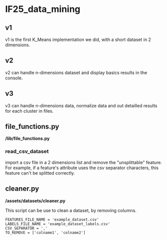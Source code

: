 # IF25_data_mining

## v1

v1 is the first K_Means implementation we did, with a short dataset in 2 dimensions.

## v2

v2 can handle n-dimensions dataset and display basics results in the console.

## v3

v3 can handle n-dimensions data, normalize data and out detailled results for each cluster in files.

## file_functions.py

**/lib/file_functions.py**

### read_csv_dataset

import a csv file in a 2 dimensions list and remove the "unsplittable" feature. For example, if a feature's attribute uses the csv separator characters, this feature can't be splitted correctly.    

## cleaner.py

**/assets/datasets/cleaner.py**

This script can be use to clean a dataset, by removing columns.

```
FEATURES_FILE_NAME = 'example_dataset.csv'
LABELS_FILE_NAME = 'example_dataset_labels.csv'
CSV_SEPARATOR = ','
TO_REMOVE = ['colname1', 'colname2']
```
